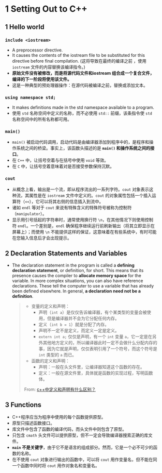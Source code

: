 # 1 Setting Out to C++

## 1 Hello world 

### `include <iostream>`

* A preprocessor directive. 
* It causes the contents of the iostream file to be substituted for this directive before final compilation. \(这将导致在最终的编译之前 ，使用 `iostream` 文件的内容替换该编译指令。\)
* **原始文件没有被修改，而是将源代码文件和iostream 组合成一个复合文件，编译的下一阶段将使用该文件。**
* 这是一种典型的预处理器操作：在源代码被编译之前，替换或添加文本。

### `using namespace std;`

* It makes definitions made in the std namespace available to a program. 
* 使用 `std` 名称空间中定义的名称，而不必使用 `std::` 前缀，该条指令使 `std` 名称空间中的所有名称都可用。

### `main()`

* `main()` 被启动代码调用，启动代码是由编译器添加到程序中的，是程序和操作系统之间的桥梁。事实上，该函数头描述的是 **`main()` 和操作系统之间的接口**。
* 在 `C++` 中，让括号空着与在括号中使用 `void` 等效。
* 在 `C` 中，让括号空着意味着对是否接受参数保持沉默。

### `cout`

* 从概念上看，输出是一个流，即从程序流出的一系列字符。`cout` 对象表示这种流，其属性是在 `iostream` 文件中定义的。`cout` 的对象属性包括一个插入运算符（`<<`），它可以将其右侧的信息插入到流中。
* 诸如 `endl` 等对于 `cout` 来说有特殊含义的特殊符号被称为控制符（`manipulator`）。
* 显示用引号括起的字符串时，通常使用换行符 `\n`，在其他情况下则使用控制符 `endl`。一个差别是，`endl` 确保程序继续运行前刷新输出（将其立即显示在屏幕上）；而使用 `\n` 不能提供这样的保证，这意味着在有些系统中，有时可能在您输入信息后才会出现提示。

## 2 Declaration Statements and Variables

* The declaration statement in the program is called a **defining declaration statement**, or definition, for short. This means that its presence causes the compiler to **allocate memory space** for the variable. In more complex situations, you can also have reference declarations. These tell the computer to use a variable that has already been defined elsewhere. In general, **a declaration need not be a definition**.

  > * 变量的定义和声明：
  >   * 声明（`int a`）是仅仅告诉编译器，有个某类型的变量会被使用，但是编译器并不会为它分配任何内存。
  >   * 定义（`int b = 1`）就是分配了内存。
  >   * 声明不一定不是定义，而定义一定是定义。
  >   * `extern int a;` 仅仅是声明，有一个 `int` 变量 `a`，它一定是在另外其他地方定义的，所以编译器此时一定不会做什么分配内存的事，因为它就是声明，仅仅表明引用了一个符号，而这个符号是 `int` 类型的 `a` 而已。
  > * 函数的定义和声明：
  >   * 声明：一般在头文件里，让编译器知道这个函数的存在。
  >   * 定义：一般在源文件里，具体就是函数的实现过程，写明函数体。
  >
  > From: [c++中定义和声明有什么区别？](https://zhidao.baidu.com/question/337113067.html)

## 3 Functions

* C++程序应当为程序中使用的每个函数提供原型。
* 原型只描述函数接口。
* 库文件中包含了函数的编译代码，而头文件中则包含了原型。
* 只包含 `cmath` 头文件可以提供原型，但不一定会导致编译器搜索正确的库文件。
* **`main` 不是关键字**，由于它不是语言的组成部分。然而，它是一个必不可少的函数的名称。
* 在不使用 `cout` 对象进行输出的函数中，可以将 `cout` 用作变量名，但不能在同一个函数中同时将 `cout` 用作对象名和变量名。

